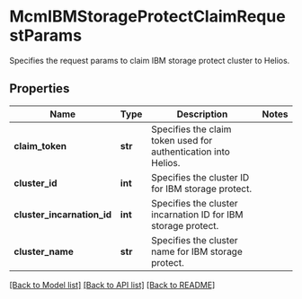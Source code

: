 # McmIBMStorageProtectClaimRequestParams

Specifies the request params to claim IBM storage protect cluster to Helios.

## Properties
Name | Type | Description | Notes
------------ | ------------- | ------------- | -------------
**claim_token** | **str** | Specifies the claim token used for authentication into Helios. | 
**cluster_id** | **int** | Specifies the cluster ID for IBM storage protect. | 
**cluster_incarnation_id** | **int** | Specifies the cluster incarnation ID for IBM storage protect. | 
**cluster_name** | **str** | Specifies the cluster name for IBM storage protect. | 

[[Back to Model list]](../README.md#documentation-for-models) [[Back to API list]](../README.md#documentation-for-api-endpoints) [[Back to README]](../README.md)


